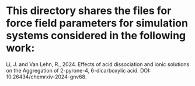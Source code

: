 # This directory shares the files for force field parameters for simulation systems considered in the following work: 
Li, J. and Van Lehn, R., 2024. Effects of acid dissociation and ionic solutions on the Aggregation of 2-pyrone-4, 6-dicarboxylic acid. DOI: 10.26434/chemrxiv-2024-gnv68.
